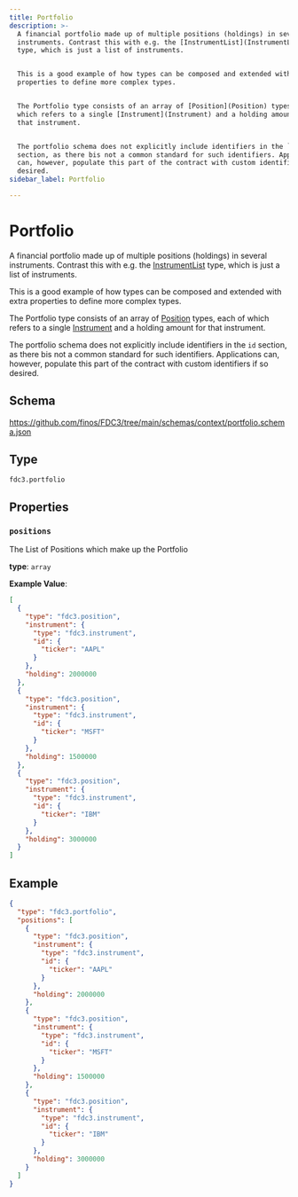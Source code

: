 ```yaml
---
title: Portfolio
description: >-
  A financial portfolio made up of multiple positions (holdings) in several
  instruments. Contrast this with e.g. the [InstrumentList](InstrumentList)
  type, which is just a list of instruments.


  This is a good example of how types can be composed and extended with extra
  properties to define more complex types.


  The Portfolio type consists of an array of [Position](Position) types, each of
  which refers to a single [Instrument](Instrument) and a holding amount for
  that instrument.


  The portfolio schema does not explicitly include identifiers in the `id`
  section, as there bis not a common standard for such identifiers. Applications
  can, however, populate this part of the contract with custom identifiers if so
  desired.
sidebar_label: Portfolio

---
```


# Portfolio

A financial portfolio made up of multiple positions (holdings) in several instruments. Contrast this with e.g. the [InstrumentList](InstrumentList) type, which is just a list of instruments.

This is a good example of how types can be composed and extended with extra properties to define more complex types.

The Portfolio type consists of an array of [Position](Position) types, each of which refers to a single [Instrument](Instrument) and a holding amount for that instrument.

The portfolio schema does not explicitly include identifiers in the `id` section, as there bis not a common standard for such identifiers. Applications can, however, populate this part of the contract with custom identifiers if so desired.

## Schema

<https://github.com/finos/FDC3/tree/main/schemas/context/portfolio.schema.json>

## Type

`fdc3.portfolio`

## Properties

### `positions`

The List of Positions which make up the Portfolio

**type**: `array`


**Example Value**: 
```json
[
  {
    "type": "fdc3.position",
    "instrument": {
      "type": "fdc3.instrument",
      "id": {
        "ticker": "AAPL"
      }
    },
    "holding": 2000000
  },
  {
    "type": "fdc3.position",
    "instrument": {
      "type": "fdc3.instrument",
      "id": {
        "ticker": "MSFT"
      }
    },
    "holding": 1500000
  },
  {
    "type": "fdc3.position",
    "instrument": {
      "type": "fdc3.instrument",
      "id": {
        "ticker": "IBM"
      }
    },
    "holding": 3000000
  }
]
```

## Example

```json
{
  "type": "fdc3.portfolio",
  "positions": [
    {
      "type": "fdc3.position",
      "instrument": {
        "type": "fdc3.instrument",
        "id": {
          "ticker": "AAPL"
        }
      },
      "holding": 2000000
    },
    {
      "type": "fdc3.position",
      "instrument": {
        "type": "fdc3.instrument",
        "id": {
          "ticker": "MSFT"
        }
      },
      "holding": 1500000
    },
    {
      "type": "fdc3.position",
      "instrument": {
        "type": "fdc3.instrument",
        "id": {
          "ticker": "IBM"
        }
      },
      "holding": 3000000
    }
  ]
}
```

